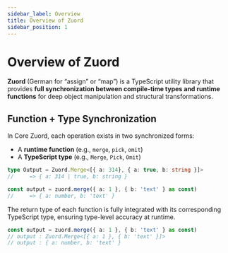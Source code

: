 ```yaml
---
sidebar_label: Overview  
title: Overview of Zuord  
sidebar_position: 1  
---
```


# Overview of Zuord

**Zuord** (German for “assign” or “map”) is a TypeScript utility library that provides **full synchronization between compile-time types and runtime functions** for deep object manipulation and structural transformations.

## Function + Type Synchronization

In Core Zuord, each operation exists in two synchronized forms:

- A **runtime function** (e.g., `merge`, `pick`, `omit`)
- A **TypeScript type** (e.g., `Merge`, `Pick`, `Omit`)

```typescript
type Output = Zuord.Merge<[{ a: 314}, { a: true, b: string }]>
//     => { a: 314 | true, b: string }

const output = zuord.merge({ a: 1 }, { b: 'text' } as const)
//     => { a: number, b: 'text' }
```

The return type of each function is fully integrated with its corresponding TypeScript type, ensuring type-level accuracy at runtime.
```typescript
const output = zuord.merge({ a: 1 }, { b: 'text' } as const)
// output : Zuord.Merge<[{ a: 1 }, { b: 'text' }]>
// output : { a: number, b: 'text' }
```